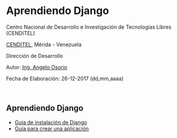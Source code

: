 # Aprendiendo Django
<p> Centro Nacional de Desarrollo e Investigación de Tecnologías Libres (CENDITEL)</p>
<p> <a href="https://www.cenditel.gob.ve/">CENDITEL</a>, Mérida - Venezuela </p>
<p> Dirección de Desarrollo </p>
<p> Autor: <a href="https://twitter.com/Engel_PAIN">Ing. Angelo Osorio</a> </p>
<p> Fecha de Elaboración: 26-12-2017 (dd,mm,aaaa)</p><br>

<h2> Aprendiendo Django </h2>
<ul>
  <li>
    <a href="guias/instalacion.md"> Guía de instalación de Django </a>
  </li>
  <li>
    <a href="guias/crearaplicacion.md"> Guía para crear una aplicación </a>
  </li>
</ul>